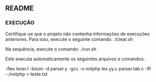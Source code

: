 ## **README**

### **EXECUÇÃO**

Certifique-se que o projeto não contenha informações de execuções anteriores. Para isso, execute o seguinte comando: ./clear.sh

Na sequência, execute o comando: ./run.sh

Este executa automaticamente os seguintes arquivos e comandos: 

-flex lexer.l
-bison -d parser.y
-gcc -o notphp lex.yy.c parser.tab.c -lfl
-./notphp < teste.txt


